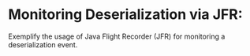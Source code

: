 # Monitoring Deserialization via JFR:

Exemplify the usage of Java Flight Recorder (JFR) for monitoring a deserialization event.